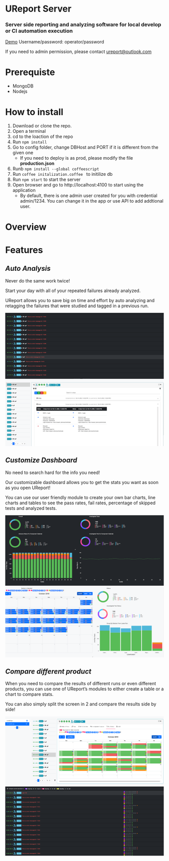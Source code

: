 # UReport Server
### Server side reporting and analyzing software for local develop or CI automation execution
[Demo](https://ureport-demo.herokuapp.com/#/)
Username/password: operator/password

If you need to admin permission, please contact ureport@outlook.com

# Prerequiste
- MongoDB
- Nodejs

# How to install
1. Download or clone the repo.
2. Open a terminal
3. cd to the loaction of the repo
4. Run `npm install`
5. Go to config folder, change DBHost and PORT if it is different from the given one
    + If you need to deploy is as prod, please modify the file **production.json**
6. Runb `npm install --global coffeescript`
6. Run `coffee initalization.coffee ` to initilize db
7. Run `npm start` to start the server
8. Open browser and go to http://localhost:4100 to start using the application
    + By default, there is one admin user created for you with credential admin/1234. You can change it in the app or use API to add addtional user.
# Overview

# Features

<h2 class="display-5"><i class="fas fa-microscope"> Auto Analysis</i></h2>
<p class="lead">Never do the same work twice!</p>
<p>Start your day with all of your repeated failures already analyzed.</p>
<p>UReport allows you to save big on time and effort by auto analyzing and retagging the failures that were studied and tagged in a previous run.</p>

![image info](./dist/assets/images/auto_1.png)
![image info](./dist/assets/images/auto_2.png)

<h2 class="display-5"> <i class="fa fa-wrench"> Customize Dashboard</i></h2>
<p class="lead">No need to search hard for the info you need!</p>
<P>Our customizable dashboard allows you to get the stats you want as soon as you open UReport!</P>You can use our user friendly module to create your own bar charts, line charts and tables to see the pass rates, fail rates, percentage of skipped tests and analyzed tests.

![image info](./dist/assets/images/cd_1.png)
![image info](./dist/assets/images/cd_4.png)

<h2 class="display-5"> <i class="fas fa-balance-scale"> Compare different product</i></h2>
<p class="lead">When you need to compare the results of different runs or even different products, you can use one of UReport’s modules to either create a table or a chart to compare stats.</p>
<p>You can also simply split the screen in 2 and compare the results side by side! </p>

![image info](./dist/assets/images/cdf_1.png)
![image info](./dist/assets/images/cdf_2.png)

<!-- # What to contribute to UI?
Check out our UI repo -->